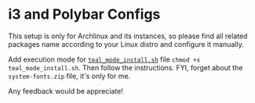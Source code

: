 # i3 and Polybar Configs

This setup is only for Archlinux and its instances, so please find all related packages name according to your Linux distro and configure it manually.

Add execution mode for [`teal_mode_install.sh`](https://github.com/nubilfi/dotfiles/blob/master/i3wm-polybar/teal_mode_install.sh) file `chmod +x teal_mode_install.sh`. Then follow the instructions. FYI, forget about the `system-fonts.zip` file, it's only for me.

Any feedback would be appreciate!
